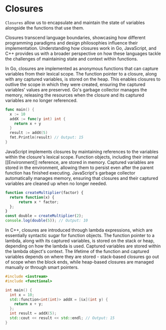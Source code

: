 # Closures

`Closures` allow us to encapsulate and maintain the state of variables alongside the functions that use them. 

Closures transcend language boundaries, showcasing how different programming paradigms and design philosophies influence their implementation. Understanding how closures work in Go, JavaScript, and C++ provides us with a broader perspective on how these languages tackle the challenges of maintaining state and context within functions.


In Go, closures are implemented as anonymous functions that can capture variables from their lexical scope. The function pointer to a closure, along with any captured variables, is stored on the heap. This enables closures to outlive the scope in which they were created, ensuring the captured variables' values are preserved. Go's garbage collector manages the memory, releasing the resources when the closure and its captured variables are no longer referenced.


```go
func main() {
  x := 10
  addX := func(y int) int {
    return x + y
  }
  result := addX(5)
  fmt.Println(result) // Output: 15
}
```

JavaScript implements closures by maintaining references to the variables within the closure's lexical scope. Function objects, including their internal [[Environment]] reference, are stored in memory. Captured variables are stored in the environment, allowing them to persist even after the parent function has finished executing. JavaScript's garbage collector automatically manages memory, ensuring that closures and their captured variables are cleaned up when no longer needed.

```js
function createMultiplier(factor) {
  return function(x) {
      return x * factor;
  };
}
const double = createMultiplier(2);
console.log(double(5)); // Output: 10
```

In C++, closures are introduced through lambda expressions, which are essentially syntactic sugar for function objects. The function pointer to a lambda, along with its captured variables, is stored on the stack or heap, depending on how the lambda is used. Captured variables are stored within the lambda object's context. The lifetime of the function and captured variables depends on where they are stored - stack-based closures go out of scope when the block ends, while heap-based closures are managed manually or through smart pointers.

```c++
#include <iostream>
#include <functional>

int main() {
  int x = 10;
  std::function<int(int)> addX = [&x](int y) {
    return x + y;
  };
  int result = addX(5);
  std::cout << result << std::endl; // Output: 15
}

```